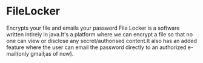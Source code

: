 # FileLocker
Encrypts your file and emails your password
File Locker is a software written intirely in java.It's a platform where we can encrypt a file so that no one can view or disclose any secret/authorised content.It also has an added feature where the user can email the password directly to an authorized e-mail(only gmail;as of now).
